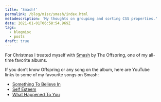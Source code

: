 ```yaml
---
title: 'Smash!'
permalink: /blog/misc/smash/index.html
metadescription: 'My thoughts on grouping and sorting CSS properties.'
date: 2021-01-01T06:58:54.969Z
tags:
  - blogmisc
  - posts
draft: true
---
```


For Christmas I treated myself with [Smash](<https://en.wikipedia.org/wiki/Smash_(The_Offspring_album)>) by The Offspring, one of my all-time favorite albums.

If you don’t know Offspring or any song on the album, here are YouTube links to some of my favourite songs on Smash:

- [Something To Believe In](https://www.youtube.com/watch?v=sK_gDmweR9Q)
- [Self Esteem](https://www.youtube.com/watch?v=Abrn8aVQ76Q)
- [What Happened To You](https://www.youtube.com/watch?v=ak8sOWiRO3Y)
